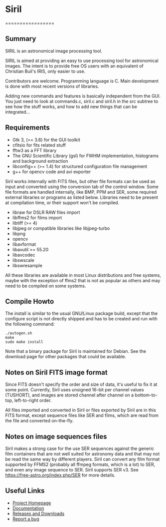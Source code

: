 # Siril
=================

Summary
-------
SIRIL is an astronomical image processing tool.

SIRIL is aimed at providing an easy to use processing tool for astronomical
images. The intent is to provide free OS users with an equivalent of Christian
Buil's IRIS, only easier to use.

Contributors are welcome. Programming language is C.
Main development is done with most recent versions of libraries.

Adding new commands and features is basically independent from the GUI. You just
need to look at commands.c, siril.c and siril.h in the src subtree to see how
the stuff works, and how to add new things that can be integrated...

Requirements
------------
 * Gtk 3, (>= 3.6) for the GUI toolkit
 * cfitsio for fits related stuff
 * fftw3 as a FFT library
 * The GNU Scientific Library (gsl) for FWHM implementation, histograms and background extraction
 * libconfig++ (>= 1.4) for structured configuration file management
 * g++ for opencv code and avi exporter

Siril works internally with FITS files, but other file formats can be used as
input and converted using the conversion tab of the control window. Some file
formats are handled internally, like BMP, PPM and SER, some required external
libraries or programs as listed below. Libraries need to be present at
compilation time, or their support won't be compiled.

 * libraw for DSLR RAW files import
 * libffms2 for films import
 * libtiff (>= 4)
 * libjpeg or compatible libraries like libjpeg-turbo
 * libpng
 * opencv
 * libavformat
 * libavutil >= 55.20
 * libavcodec
 * libswscale
 * libswresample

All these libraries are available in most Linux distributions and free systems,
maybe with the exception of ffms2 that is not as popular as others and may need
to be compiled on some systems.

Compile Howto
-------------
The install is similar to the usual GNU/Linux package build, except that the
configure script is not directly shipped and has to be created and run with the
following command:

    ./autogen.sh
    make
    sudo make install

Note that a binary package for Siril is maintained for Debian. See the download
page for other packages that could be available.

Notes on Siril FITS image format
--------------------------------

Since FITS doesn't specify the order and size of data, it's useful to fix it at
some point. Currently, Siril uses unsigned 16-bit per channel values (TUSHORT),
and images are stored channel after channel on a bottom-to-top, left-to-right
order.

All files imported and converted in Siril or files exported by Siril are in this
FITS format, except sequence files like SER and films, which are read from the
file and converted on-the-fly.

Notes on image sequences files
------------------------------

Siril makes a strong case for the use SER sequences against the generic film
containers that are not well suited for astronomy data and that may not be read
the same way by different players. Siril can convert any film format supported
by FFMS2 (probably all ffmpeg formats, which is a lot) to SER, and even any
image sequence to SER.
Siril supports SER v3. See https://free-astro.org/index.php/SER for more details.

Useful Links
------------
 * [Project Homepage](http://free-astro.org/index.php/Siril)
 * [Documentation](http://free-astro.org/siril_doc-en/#Reference_documentation_1)
 * [Releases and Downloads](http://free-astro.org/index.php?title=Siril:releases)
 * [Report a bug](https://free-astro.org/bugs/view_all_bug_page.php)
